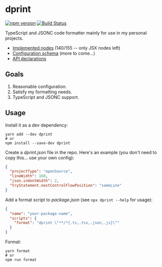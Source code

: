 # dprint

[![npm version](https://badge.fury.io/js/dprint.svg)](https://badge.fury.io/js/dprint)
[![Build Status](https://travis-ci.org/dsherret/dprint.svg?branch=master)](https://travis-ci.org/dsherret/dprint)

TypeScript and JSONC code formatter mainly for use in my personal projects.

* [Implemented nodes](implemented-nodes.md) (140/155 -- only JSX nodes left)
* [Configuration schema](schema/dprint.schema.json) (more to come...)
* [API declarations](lib/dprint.d.ts)

## Goals

1. Reasonable configuration.
2. Satisfy my formatting needs.
3. TypeScript and JSONC support.

## Usage

Install it as a dev dependency:

```
yarn add --dev dprint
# or
npm install --save-dev dprint
```

Create a *dprint.json* file in the repo. Here's an example (you don't need to copy this... use your own config):

```json
{
  "projectType": "openSource",
  "lineWidth": 160,
  "json.indentWidth": 2,
  "tryStatement.nextControlFlowPosition": "sameLine"
}
```

Add a format script to *package.json* (see `npx dprint --help` for usage):

```json
{
  "name": "your-package-name",
  "scripts": {
    "format": "dprint \"**/*{.ts,.tsx,.json,.js}\""
  }
}
```

Format:

```
yarn format
# or
npm run format
```

